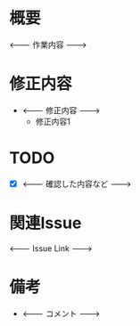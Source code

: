 # 概要
<--- 作業内容 --->

# 修正内容
* <--- 修正内容 --->
    - 修正内容1

# TODO
* [x] <--- 確認した内容など --->

# 関連Issue
<--- Issue Link --->

# 備考
* <--- コメント --->
